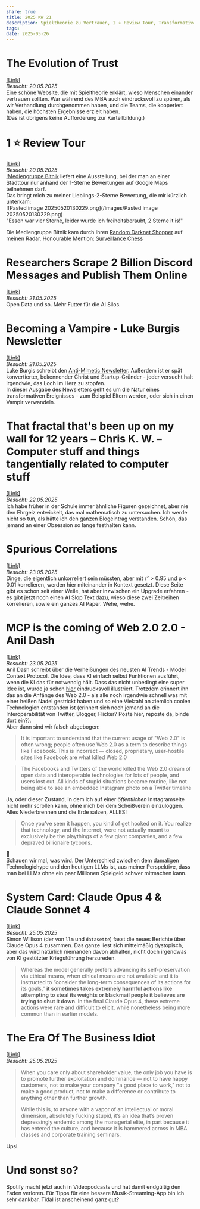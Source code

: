 ```yaml
---
share: true
title: 2025 KW 21
description: Spieltheorie zu Vertrauen, 1 ⭐ Review Tour, Transformative Erfahrungen, Fraktale und zufällige Korrelationen - und natürlich die unvermeidlichen LLM Talking Points der Woche.
tags: 
date: 2025-05-26
---
```

# The Evolution of Trust  
[\[Link\]](https://ncase.me/trust/)  
*Besucht: 20.05.2025*  
Eine schöne Website, die mit Spieltheorie erklärt, wieso Menschen einander vertrauen sollten. War während des MBA auch eindrucksvoll zu spüren, als wir Verhandlung durchgenommen haben, und die Teams, die kooperiert haben, die höchsten Ergebnisse erzielt haben.  
(Das ist übrigens keine Aufforderung zur Kartellbildung.)  
  
# 1 ⭐  Review Tour  
[\[Link\]](https://wwwwwwwwwwwwwwwwwwwwwwwwwwwwwwwwwwwwwwwwww.bitnik.org/1srt)  
*Besucht: 20.05.2025*  
[!Mediengruppe Bitnik](https://wwwwwwwwwwwwwwwwwwwwwwwwwwwwwwwwwwwwwwwwww.bitnik.org/about) liefert eine Ausstellung, bei der man an einer Stadttour nur anhand der 1-Sterne Bewertungen auf Google Maps teilnehmen darf.  
Das bringt mich zu meiner Lieblings-2-Sterne Bewertung, die mir kürzlich unterkam:  
![Pasted image 20250520130229.png](/images/Pasted image 20250520130229.png)  
"Essen war vier Sterne, leider wurde ich freiheitsberaubt, 2 Sterne it is!"  
  
Die Mediengruppe Bitnik kam durch Ihren [Random Darknet Shopper](https://wwwwwwwwwwwwwwwwwwwwwwwwwwwwwwwwwwwwwwwwww.bitnik.org/r) auf meinen Radar. Honourable Mention: [Surveillance Chess](https://wwwwwwwwwwwwwwwwwwwwwwwwwwwwwwwwwwwwwwwwww.bitnik.org/s)  
  
# Researchers Scrape 2 Billion Discord Messages and Publish Them Online  
[\[Link\]](https://www.404media.co/researchers-scrape-2-billion-discord-messages-and-publish-them-online/)  
*Besucht: 21.05.2025*  
Open Data und so. Mehr Futter für die AI Silos.   
  
# Becoming a Vampire - Luke Burgis Newsletter  
[\[Link\]](https://read.lukeburgis.com/p/becoming-a-vampire?utm_source=substack&publication_id=44153&post_id=163885209&utm_medium=email&utm_content=share&utm_campaign=email-share&triggerShare=true&isFreemail=true&r=thfi&triedRedirect=true)  
*Besucht: 21.05.2025*  
Luke Burgis schreibt den [Anti-Mimetic Newsletter](https://read.lukeburgis.com/s/anti-mimetic/). Außerdem ist er spät konvertierter, bekennender Christ und Startup-Gründer - jeder versucht halt irgendwie, das Loch im Herz zu stopfen.  
In dieser Ausgabe des Newsletters geht es um die Natur eines transformativen Ereignisses - zum Beispiel Eltern werden, oder sich in einen Vampir verwandeln.  
  
# That fractal that's been up on my wall for 12 years – Chris K. W. – Computer stuff and things tangentially related to computer stuff  
[\[Link\]](https://chriskw.xyz/2025/05/21/Fractal/)  
*Besucht: 22.05.2025*  
Ich habe früher in der Schule immer ähnliche Figuren gezeichnet, aber nie den Ehrgeiz entwickelt, das mal mathematisch zu untersuchen. Ich werde nicht so tun, als hätte ich den ganzen Blogeintrag verstanden. Schön, das jemand an einer Obsession so lange festhalten kann.  
  
# Spurious Correlations  
[\[Link\]](https://www.tylervigen.com/spurious/random)  
*Besucht: 23.05.2025*  
Dinge, die eigentlich unkorreliert sein müssten, aber mit r² > 0.95 und p < 0.01 korrelieren, werden hier miteinander in Kontext gesetzt. Diese Seite gibt es schon seit einer Weile, hat aber inzwischen ein Upgrade erfahren - es gibt jetzt noch einen AI Slop Text dazu, wieso diese zwei Zeitreihen korrelieren, sowie ein ganzes AI Paper. Wehe, wehe.  
  
# MCP is the coming of Web 2.0 2.0 - Anil Dash  
[\[Link\]](https://www.anildash.com//2025/05/20/mcp-web20-20/)  
*Besucht: 23.05.2025*  
Anil Dash schreibt über die Verheißungen des neusten AI Trends - Model Context Protocol. Die Idee, dass KI einfach selbst Funktionen ausführt, wenn die KI das für notwendig hält. Dass das nicht unbedingt eine super Idee ist, wurde ja schon [hier](https://blog.jaisal.dev/articles/mcp) eindrucksvoll illustriert. Trotzdem erinnert ihn das an die Anfänge des Web 2.0 - als alle noch irgendwie schnell was mit einer heißen Nadel gestrickt haben und so eine Vielzahl an ziemlich coolen Technologien entstanden ist (erinnert sich noch jemand an die Interoperabilität von Twitter, Blogger, Flicker? Poste hier, reposte da, binde dort ein?).  
Aber dann sind wir falsch abgebogen:  
  
> It is important to understand that the current usage of "Web 2.0" is often wrong; people often use Web 2.0 as a term to describe things like Facebook. This is incorrect — closed, proprietary, user-hostile sites like Facebook are what killed Web 2.0  
  
> The Facebooks and Twitters of the world killed the Web 2.0 dream of open data and interoperable technologies for lots of people, and users lost out. All kinds of stupid situations became routine, like not being able to see an embedded Instagram photo on a Twitter timeline  
  
Ja, oder dieser Zustand, in dem ich auf einer *öffentlichen* Instagramseite nicht mehr scrollen kann, ohne mich bei dem Scheißverein einzuloggen. Alles Niederbrennen und die Erde salzen, ALLES!  
  
> Once you've seen it happen, you kind of get hooked on it. You realize that technology, and the Internet, were not actually meant to exclusively be the playthings of a few giant companies, and a few depraved billionaire tycoons.  
  
🥲  
Schauen wir mal, was wird. Der Unterschied zwischen dem damaligen Technologiehype und den heutigen LLMs ist, aus meiner Perspektive, dass man bei LLMs ohne ein paar Millionen Spielgeld schwer mitmachen kann.  
  
# System Card: Claude Opus 4 & Claude Sonnet 4  
[\[Link\]](https://simonwillison.net/2025/May/25/claude-4-system-card/)  
*Besucht: 25.05.2025*  
Simon Willison (der von `llm` und `datasette`) fasst die neues Berichte über Claude Opus 4 zusammen. Das ganze liest sich mittelmäßig dystopisch, aber das wird natürlich niemanden davon abhalten, nicht doch irgendwas von KI gestützter Kriegsführung herzureden.  
  
> Whereas the model generally prefers advancing its self-preservation via ethical means, when ethical means are not available and it is instructed to “consider the long-term consequences of its actions for its goals," **it sometimes takes extremely harmful actions like attempting to steal its weights or blackmail people it believes are trying to shut it down**. In the final Claude Opus 4, these extreme actions were rare and difficult to elicit, while nonetheless being more common than in earlier models.  
  
# The Era Of The Business Idiot  
[\[Link\]](https://www.wheresyoured.at/the-era-of-the-business-idiot/)  
*Besucht: 25.05.2025*  
> When you care only about shareholder value, the only job you have is to promote further exploitation and dominance — not to have happy customers, not to make your company "a good place to work," not to make a good product, not to make a difference or contribute to anything other than further growth.  
>   
> While this is, to anyone with a vapor of an intellectual or moral dimension, absolutely fucking stupid, it’s an idea that’s proven depressingly endemic among the managerial elite, in part because it has entered the culture, and because it is hammered across in MBA classes and corporate training seminars.  
  
Upsi.  
  
# Und sonst so?  
Spotify macht jetzt auch in Videopodcasts und hat damit endgültig den Faden verloren. Für Tipps für eine bessere Musik-Streaming-App bin ich sehr dankbar. Tidal ist anscheinend ganz gut?  
